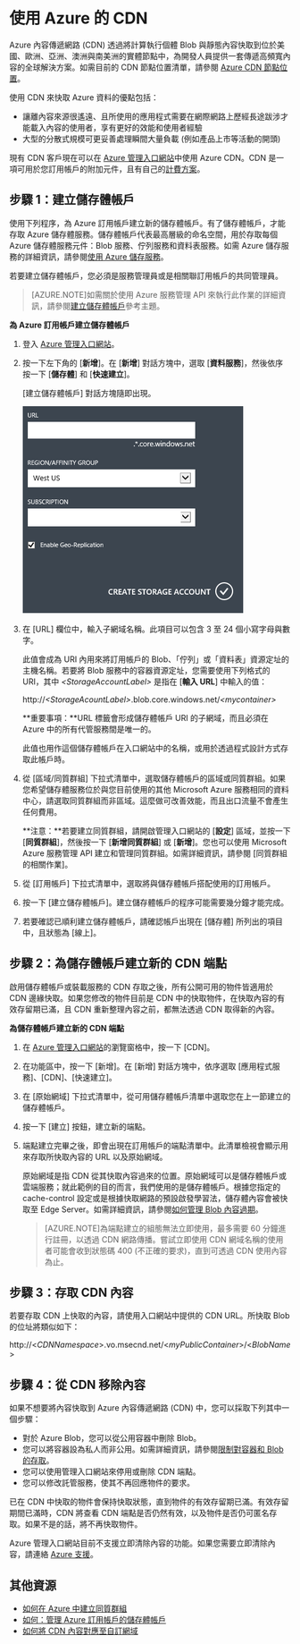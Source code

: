 <properties
	pageTitle="如何使用 CDN - Azure 功能指南"
	description="了解如何使用 Azure 內容傳遞網路 (CDN) 來快取 Blob 和靜態內容，以傳遞高頻寬內容。"
	services="cdn"
	documentationCenter=".net"
	authors="zhangmanling"
	manager="dwrede"
	editor=""/>

<tags
	ms.service="cdn"
	ms.workload="tbd"
	ms.tgt_pltfrm="na"
	ms.devlang="na"
	ms.topic="hero-article" 
	ms.date="05/05/2015"
	ms.author="mazha"/>


# 使用 Azure 的 CDN

Azure 內容傳遞網路 (CDN) 透過將計算執行個體 Blob 與靜態內容快取到位於美國、歐洲、亞洲、澳洲與南美洲的實體節點中，為開發人員提供一套傳遞高頻寬內容的全球解決方案。如需目前的 CDN 節點位置清單，請參閱 [Azure CDN 節點位置]。

使用 CDN 來快取 Azure 資料的優點包括：

-   讓離內容來源很遙遠、且所使用的應用程式需要在網際網路上歷經長途跋涉才能載入內容的使用者，享有更好的效能和使用者經驗
-   大型的分散式規模可更妥善處理瞬間大量負載 (例如產品上市等活動的開頭)

現有 CDN 客戶現在可以在 [Azure 管理入口網站]中使用 Azure CDN。CDN 是一項可用於您訂用帳戶的附加元件，且有自己的[計費方案]。

## 步驟 1：建立儲存體帳戶

使用下列程序，為 Azure 訂用帳戶建立新的儲存體帳戶。有了儲存體帳戶，才能存取 Azure 儲存體服務。儲存體帳戶代表最高層級的命名空間，用於存取每個 Azure 儲存體服務元件：Blob 服務、佇列服務和資料表服務。如需 Azure 儲存服務的詳細資訊，請參閱[使用 Azure 儲存服務](http://msdn.microsoft.com/library/azure/gg433040.aspx)。

若要建立儲存體帳戶，您必須是服務管理員或是相關聯訂用帳戶的共同管理員。

> [AZURE.NOTE]如需關於使用 Azure 服務管理 API 來執行此作業的詳細資訊，請參閱[建立儲存體帳戶](http://msdn.microsoft.com/library/windowsazure/hh264518.aspx)參考主題。

**為 Azure 訂用帳戶建立儲存體帳戶**

1.  登入 [Azure 管理入口網站]。
2.  按一下左下角的 [**新增**]。在 [**新增**] 對話方塊中，選取 [**資料服務**]，然後依序按一下 [**儲存體**] 和 [**快速建立**]。

    [建立儲存體帳戶] 對話方塊隨即出現。

    ![建立儲存體帳戶][create-new-storage-account]

4. 在 [URL] 欄位中，輸入子網域名稱。此項目可以包含 3 至 24 個小寫字母與數字。

    此值會成為 URI 內用來將訂用帳戶的 Blob、「佇列」或「資料表」資源定址的主機名稱。若要將 Blob 服務中的容器資源定址，您需要使用下列格式的 URI，其中 *&lt;StorageAccountLabel&gt;* 是指在 [**輸入 URL**] 中輸入的值：

    http://*&lt;StorageAcountLabel&gt;*.blob.core.windows.net/*&lt;mycontainer&gt;*

    **重要事項：**URL 標籤會形成儲存體帳戶 URI 的子網域，而且必須在 Azure 中的所有代管服務間是唯一的。

	此值也用作這個儲存體帳戶在入口網站中的名稱，或用於透過程式設計方式存取此帳戶時。

5.  從 [區域/同質群組] 下拉式清單中，選取儲存體帳戶的區域或同質群組。如果您希望儲存體服務位於與您目前使用的其他 Microsoft Azure 服務相同的資料中心，請選取同質群組而非區域。這麼做可改善效能，而且出口流量不會產生任何費用。

    **注意：**若要建立同質群組，請開啟管理入口網站的 [**設定**] 區域，並按一下 [**同質群組**]，然後按一下 [**新增同質群組**] 或 [**新增**]。您也可以使用 Microsoft Azure 服務管理 API 建立和管理同質群組。如需詳細資訊，請參閱 [同質群組的相關作業]。

6. 從 [訂用帳戶] 下拉式清單中，選取將與儲存體帳戶搭配使用的訂用帳戶。
7.  按一下 [建立儲存體帳戶]。建立儲存體帳戶的程序可能需要幾分鐘才能完成。
8.  若要確認已順利建立儲存體帳戶，請確認帳戶出現在 [儲存體] 所列出的項目中，且狀態為 [線上]。


## 步驟 2：為儲存體帳戶建立新的 CDN 端點

啟用儲存體帳戶或裝載服務的 CDN 存取之後，所有公開可用的物件皆適用於 CDN 邊緣快取。如果您修改的物件目前是 CDN 中的快取物件，在快取內容的有效存留期已滿，且 CDN 重新整理內容之前，都無法透過 CDN 取得新的內容。

**為儲存體帳戶建立新的 CDN 端點**

1. 在 [Azure 管理入口網站]的瀏覽窗格中，按一下 [CDN]。

2. 在功能區中，按一下 [新增]。在 [新增] 對話方塊中，依序選取 [應用程式服務]、[CDN]、[快速建立]。

3. 在 [原始網域] 下拉式清單中，從可用儲存體帳戶清單中選取您在上一節建立的儲存體帳戶。

4. 按一下 [建立] 按鈕，建立新的端點。

5. 端點建立完畢之後，即會出現在訂用帳戶的端點清單中。此清單檢視會顯示用來存取所快取內容的 URL 以及原始網域。

	原始網域是指 CDN 從其快取內容過來的位置。原始網域可以是儲存體帳戶或雲端服務；就此範例的目的而言，我們使用的是儲存體帳戶。根據您指定的 cache-control 設定或是根據快取網路的預設啟發學習法，儲存體內容會被快取至 Edge Server。如需詳細資訊，請參閱[如何管理 Blob 內容過期](http://msdn.microsoft.com/library/gg680306.aspx)。


    > [AZURE.NOTE]為端點建立的組態無法立即使用，最多需要 60 分鐘進行註冊，以透過 CDN 網路傳播。嘗試立即使用 CDN 網域名稱的使用者可能會收到狀態碼 400 (不正確的要求)，直到可透過 CDN 使用內容為止。


## 步驟 3：存取 CDN 內容

若要存取 CDN 上快取的內容，請使用入口網站中提供的 CDN URL。所快取 Blob 的位址將類似如下：

http://<*CDNNamespace*>.vo.msecnd.net/<*myPublicContainer*>/<*BlobName*>


## 步驟 4：從 CDN 移除內容

如果不想要將內容快取到 Azure 內容傳遞網路 (CDN) 中，您可以採取下列其中一個步驟：

-   對於 Azure Blob，您可以從公用容器中刪除 Blob。
-   您可以將容器設為私人而非公用。如需詳細資訊，請參閱[限制對容器和 Blob 的存取](http://msdn.microsoft.com/library/dd179354.aspx)。
-   您可以使用管理入口網站來停用或刪除 CDN 端點。
-   您可以修改託管服務，使其不再回應物件的要求。

已在 CDN 中快取的物件會保持快取狀態，直到物件的有效存留期已滿。有效存留期間已滿時，CDN 將查看 CDN 端點是否仍然有效，以及物件是否仍可匿名存取。如果不是的話，將不再快取物件。

Azure 管理入口網站目前不支援立即清除內容的功能。如果您需要立即清除內容，請連絡 [Azure 支援](http://azure.microsoft.com/support/options/)。

## 其他資源

-   [如何在 Azure 中建立同質群組]
-   [如何：管理 Azure 訂用帳戶的儲存體帳戶]
-   [如何將 CDN 內容對應至自訂網域]

[Create Storage Account]: http://msdn.microsoft.com/library/azure/hh264518.aspx
[Azure CDN 節點位置]: cdn-pop-locations.md
[Azure 管理入口網站]: https://manage.windowsazure.com/
[計費方案]: /pricing/calculator/?scenario=full
[How to Register a Custom Subdomain Name for Accessing Blobs in Azure]: ../storage-custom-domain-name.md
[如何在 Azure 中建立同質群組]: http://msdn.microsoft.com/library/azure/ee460798.aspx
[Overview of the Azure CDN]: cdn-overview.md
[如何：管理 Azure 訂用帳戶的儲存體帳戶]: https://msdn.microsoft.com/zh-tw/library/azure/hh531793.aspx
[如何將 CDN 內容對應至自訂網域]: cdn-map-content-to-custom-domain.md


[create-new-storage-account]: ./media/cdn-how-to-use/CDN_CreateNewStorageAcct.png
 

<!---HONumber=58-->
